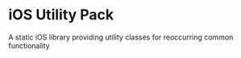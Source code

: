 # iOS Utility Pack #

A static iOS library providing utility classes for reoccurring common functionality